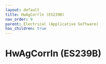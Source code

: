 ```yaml
---
layout: default
title: HwAgCorrln (ES239B)
nav_order: 9
parent: Electrical (Applicative Software)
has_children: true
---
```

# HwAgCorrln (ES239B)
